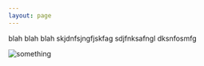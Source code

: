 ```yaml
---
layout: page
---
```



blah blah blah
skjdnfsjngfjskfag
sdjfnksafngl
dksnfosmfg

![something](https://farm9.staticflickr.com/8022/7119262981_b9b8770b63.jpg)
